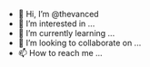 - 👋 Hi, I’m @thevanced
- 👀 I’m interested in ...
- 🌱 I’m currently learning ...
- 💞️ I’m looking to collaborate on ...
- 📫 How to reach me ...

<!---
thevanced/thevanced is a ✨ special ✨ repository because its `README.md` (this file) appears on your GitHub profile.
You can click the Preview link to take a look at your changes.
--->
